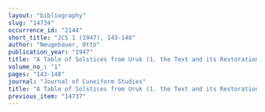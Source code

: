 ```yaml
---
layout: "bibliography"
slug: "14734"
occurrence_id: "2144"
short_title: "JCS 1 (1947), 143-148"
author: "Neugebauer, Otto"
publication_year: "1947"
title: "A Table of Solstices from Uruk (1. the Text and its Restoration - 2. Contents - 3. theEpact)"
volume_no_: "1"
pages: "143-148"
journal: "Journal of Cuneiform Studies"
title: "A Table of Solstices from Uruk (1. the Text and its Restoration - 2. Contents - 3. theEpact)"
previous_item: "14737"
---
```

